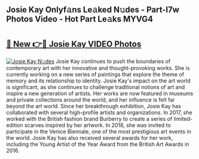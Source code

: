 ## Josie Kay Onlyf𝚊ns Le𝚊ked N𝚞des - Part-I7w Photos Video - Hot Part Le𝚊ks MYVG4

# <h2><a href="http://ab69277.deff.icu/?id=Josie+Kay">🔗 New 👉🔴 Josie Kay VIDEO Photos</a></h2>

[![Josie Kay N𝚞des](https://i.imgur.com/rIISA9y.gif)](http://ab69277.deff.icu/?id=Josie+Kay)
Josie Kay continues to push the boundaries of contemporary art with her innovative and thought-provoking works. She is currently working on a new series of paintings that explore the theme of memory and its relationship to identity. Josie Kay's impact on the art world is significant, as she continues to challenge traditional notions of art and inspire a new generation of artists. Her works are now featured in museums and private collections around the world, and her influence is felt far beyond the art world. Since her breakthrough exhibition, Josie Kay has collaborated with several high-profile artists and organizations. In 2017, she worked with the British fashion brand Burberry to create a series of limited-edition scarves inspired by her artwork. In 2018, she was invited to participate in the Venice Biennale, one of the most prestigious art events in the world. Josie Kay has also received several awards for her work, including the Young Artist of the Year Award from the British Art Awards in 2016.
